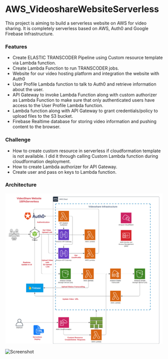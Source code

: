 # AWS_VideoshareWebsiteServerless
This project is aiming to build a serverless website on AWS for video sharing. It is completely serverless based on AWS, Auth0 and Google Firebase Infrastructure.

### Features
  - Create ELASTIC TRANSCODER Pipeline using Custom resource template via Lambda function.
  - Create Lambda Function to run TRANSCODER jobs.
  - Website for our video hosting platform and integration the website with Auth0
  - User Profile Lambda function to talk to Auth0 and retrieve information about the user.
  - API Gateway to invoke Lambda Function along with custom authorizer as Lambda Function to make
    sure that only authenticated users have access to the User Profile Lambda function.
  - Lambda function along with API Gateway to grant credentials/policy to upload files to the S3 bucket.
  - Firebase Realtime database for storing video information and pushing content to the browser.

### Challenge
  - How to create custom resource in serverless if cloudformation template is not available. I did it through calling Custom Lambda function during cloudformation deployment.
  - How to create Lambda authorizer for API Gateway.
  - Create user and pass on keys to Lambda function.

### Architecture

![Screenshot](videoshare_arch.png)

![Screenshot](VideoShare.gif)
